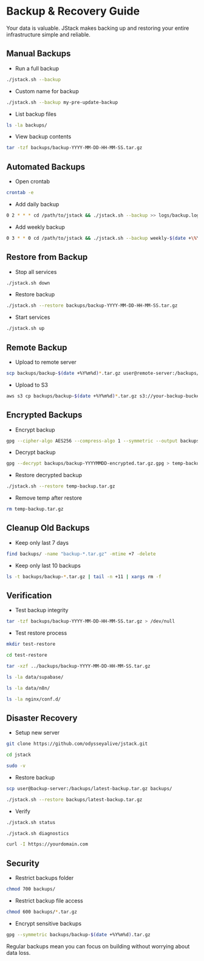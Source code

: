 # Backup & Recovery Guide

Your data is valuable. JStack makes backing up and restoring your entire infrastructure simple and reliable.

## Manual Backups
- Run a full backup
```bash
./jstack.sh --backup
```
- Custom name for backup
```bash
./jstack.sh --backup my-pre-update-backup
```
- List backup files
```bash
ls -la backups/
```
- View backup contents
```bash
tar -tzf backups/backup-YYYY-MM-DD-HH-MM-SS.tar.gz
```

## Automated Backups
- Open crontab
```bash
crontab -e
```
- Add daily backup
```bash
0 2 * * * cd /path/to/jstack && ./jstack.sh --backup >> logs/backup.log 2>&1
```
- Add weekly backup
```bash
0 3 * * 0 cd /path/to/jstack && ./jstack.sh --backup weekly-$(date +\%Y\%m\%d) >> logs/backup.log 2>&1
```

## Restore from Backup
- Stop all services
```bash
./jstack.sh down
```
- Restore backup
```bash
./jstack.sh --restore backups/backup-YYYY-MM-DD-HH-MM-SS.tar.gz
```
- Start services
```bash
./jstack.sh up
```

## Remote Backup
- Upload to remote server
```bash
scp backups/backup-$(date +%Y%m%d)*.tar.gz user@remote-server:/backups/jstack/
```
- Upload to S3
```bash
aws s3 cp backups/backup-$(date +%Y%m%d)*.tar.gz s3://your-backup-bucket/jstack/
```

## Encrypted Backups
- Encrypt backup
```bash
gpg --cipher-algo AES256 --compress-algo 1 --symmetric --output backups/backup-$(date +%Y%m%d)-encrypted.tar.gz.gpg backups/backup-$(date +%Y%m%d)*.tar.gz
```
- Decrypt backup
```bash
gpg --decrypt backups/backup-YYYYMMDD-encrypted.tar.gz.gpg > temp-backup.tar.gz
```
- Restore decrypted backup
```bash
./jstack.sh --restore temp-backup.tar.gz
```
- Remove temp after restore
```bash
rm temp-backup.tar.gz
```

## Cleanup Old Backups
- Keep only last 7 days
```bash
find backups/ -name "backup-*.tar.gz" -mtime +7 -delete
```
- Keep only last 10 backups
```bash
ls -t backups/backup-*.tar.gz | tail -n +11 | xargs rm -f
```

## Verification
- Test backup integrity
```bash
tar -tzf backups/backup-YYYY-MM-DD-HH-MM-SS.tar.gz > /dev/null
```
- Test restore process
```bash
mkdir test-restore
```
```bash
cd test-restore
```
```bash
tar -xzf ../backups/backup-YYYY-MM-DD-HH-MM-SS.tar.gz
```
```bash
ls -la data/supabase/
```
```bash
ls -la data/n8n/
```
```bash
ls -la nginx/conf.d/
```

## Disaster Recovery
- Setup new server
```bash
git clone https://github.com/odysseyalive/jstack.git
```
```bash
cd jstack
```
```bash
sudo -v
```
- Restore backup
```bash
scp user@backup-server:/backups/latest-backup.tar.gz backups/
```
```bash
./jstack.sh --restore backups/latest-backup.tar.gz
```
- Verify
```bash
./jstack.sh status
```
```bash
./jstack.sh diagnostics
```
```bash
curl -I https://yourdomain.com
```

## Security
- Restrict backups folder
```bash
chmod 700 backups/
```
- Restrict backup file access
```bash
chmod 600 backups/*.tar.gz
```
- Encrypt sensitive backups
```bash
gpg --symmetric backups/backup-$(date +%Y%m%d).tar.gz
```

Regular backups mean you can focus on building without worrying about data loss.
